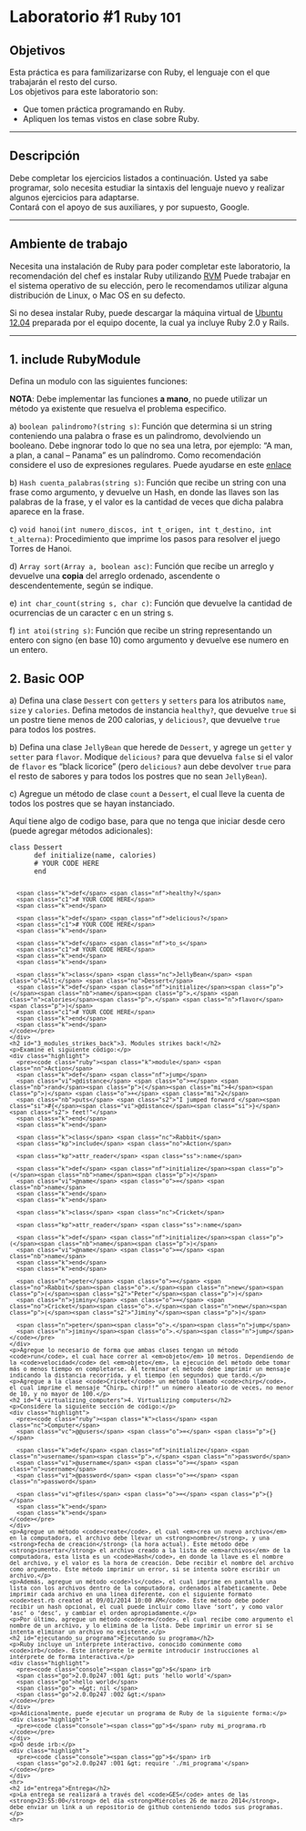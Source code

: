 <div class="col-xs-12 col-sm-8 col-md-9 col-lg-9">
  <div class="page-header">
    <h1>Laboratorio #1 <small><strong>Ruby 101</strong></small></h1>
  </div>
  <!--<p class="meta">16 Jan 2014</p>-->
  <div class="post">
    <h2 id="objetivos">Objetivos</h2>
    <p>Esta práctica es para familizarizarse con Ruby, el lenguaje con el que trabajarán el resto del curso.<br>Los objetivos para este laboratorio son:</p>
    <ul>
      <li>Que tomen práctica programando en Ruby.</li>
      <li>Apliquen los temas vistos en clase sobre Ruby.</li>
    </ul>
    <hr>
    <h2 id="descripcin">Descripción</h2>
    <p>Debe completar los ejercicios listados a continuación. Usted ya sabe programar, solo necesita estudiar la sintaxis del lenguaje nuevo y realizar algunos ejercicios para adaptarse.<br>Contará con el apoyo de sus auxiliares, y por supuesto, Google.</p>
    <hr>
    <h2 id="ambiente_de_trabajo">Ambiente de trabajo</h2>
    <p>Necesita una instalación de Ruby para poder completar este laboratorio, la recomendación del chef es instalar Ruby utilizando <a href="http://rvm.io">RVM</a> Puede trabajar en el sistema operativo de su elección, pero le recomendamos utilizar alguna distribución de Linux, o Mac OS en su defecto.</p>
    <p>Si no desea instalar Ruby, puede descargar la máquina virtual de <a href="https://www.dropbox.com/s/n3exax2mm81aoi0/ubuntu12.04.ova">Ubuntu 12.04</a> preparada por el equipo docente, la cual ya incluye Ruby 2.0 y Rails.</p>
    <hr>
    <h2 id="1_include_rubymodule">1. include RubyModule</h2>
    <p>Defina un modulo con las siguientes funciones:</p>
    <p><strong>NOTA</strong>: Debe implementar las funciones <strong>a mano</strong>, no puede utilizar un método ya existente que resuelva el problema especifico.</p>
    <p>a) <code>boolean palindromo?(string s)</code>: Función que determina si un string conteniendo una palabra o frase es un palindromo, devolviendo un booleano. Debe ingnorar todo lo que no sea una letra, por ejemplo: “A man, a plan, a canal – Panama” es un palíndromo. Como recomendación considere el uso de expresiones regulares. Puede ayudarse en este <a href="http://rubular.com">enlace</a></p>
    <p>b) <code>Hash cuenta_palabras(string s)</code>: Función que recibe un string con una frase como argumento, y devuelve un Hash, en donde las llaves son las palabras de la frase, y el valor es la cantidad de veces que dicha palabra aparece en la frase.</p>
    <p>c) <code>void hanoi(int numero_discos, int t_origen, int t_destino, int t_alterna)</code>: Procedimiento que imprime los pasos para resolver el juego Torres de Hanoi.</p>
    <p>d) <code>Array sort(Array a, boolean asc)</code>: Función que recibe un arreglo y devuelve una <strong>copia</strong> del arreglo ordenado, ascendente o descendentemente, según se indique.</p>
    <p>e) <code>int char_count(string s, char c)</code>: Función que devuelve la cantidad de ocurrencias de un caracter c en un string s.</p>
    <p>f) <code>int atoi(string s)</code>: Función que recibe un string representando un entero con signo (en base 10) como argumento y devuelve ese numero en un entero.</p>
    <h2 id="2_basic_oop">2. Basic OOP</h2>
    <p>a) Defina una clase <code>Dessert</code> con <code>getters</code> y <code>setters</code> para los atributos <code>name</code>, <code>size</code> y <code>calories</code>. Defina metodos de instancia <code>healthy?</code>, que devuelve <code>true</code> si un postre tiene menos de 200 calorias, y <code>delicious?</code>, que devuelve <code>true</code> para todos los postres.</p>
    <p>b) Defina una clase <code>JellyBean</code> que herede de <code>Dessert</code>, y agrege un <code>getter</code> y <code>setter</code> para <code>flavor</code>. Modique <code>delicious?</code> para que devuelva <code>false</code> si el valor de <code>flavor</code> es “black licorice” (pero <code>delicious?</code> aun debe devolver <code>true</code> para el resto de sabores y para todos los postres que no sean <code>JellyBean</code>).</p>
    <p>c) Agregue un método de clase <code>count</code> a <code>Dessert</code>, el cual lleve la cuenta de todos los postres que se hayan instanciado.</p>
    <p>Aquí tiene algo de codigo base, para que no tenga que iniciar desde cero (puede agregar métodos adicionales):</p>
    <div class="highlight">
      <pre><code class="ruby"><span class="k">class</span> <span class="nc">Dessert</span>
      <span class="k">def</span> <span class="nf">initialize</span><span class="p">(</span><span class="nb">name</span><span class="p">,</span> <span class="n">calories</span><span class="p">)</span>
      <span class="c1"># YOUR CODE HERE</span>
      <span class="k">end</span>
      
      <span class="k">def</span> <span class="nf">healthy?</span>
      <span class="c1"># YOUR CODE HERE</span>
      <span class="k">end</span>
      
      <span class="k">def</span> <span class="nf">delicious?</span>
      <span class="c1"># YOUR CODE HERE</span>
      <span class="k">end</span>
      
      <span class="k">def</span> <span class="nf">to_s</span>
      <span class="c1"># YOUR CODE HERE</span>
      <span class="k">end</span>
      <span class="k">end</span>

      <span class="k">class</span> <span class="nc">JellyBean</span> <span class="o">&lt;</span> <span class="no">Dessert</span>
      <span class="k">def</span> <span class="nf">initialize</span><span class="p">(</span><span class="nb">name</span><span class="p">,</span> <span class="n">calories</span><span class="p">,</span> <span class="n">flavor</span><span class="p">)</span>
      <span class="c1"># YOUR CODE HERE</span>
      <span class="k">end</span>
      <span class="k">end</span>
    </code></pre>
    </div>
    <h2 id="3_modules_strikes_back">3. Modules strikes back!</h2>
    <p>Examine el siguiente código:</p>
    <div class="highlight">
      <pre><code class="ruby"><span class="k">module</span> <span class="nn">Action</span>
      <span class="k">def</span> <span class="nf">jump</span>
      <span class="vi">@distance</span> <span class="o">=</span> <span class="nb">rand</span><span class="p">(</span><span class="mi">4</span><span class="p">)</span> <span class="o">+</span> <span class="mi">2</span>
      <span class="nb">puts</span> <span class="s2">"I jumped forward </span><span class="si">#{</span><span class="vi">@distance</span><span class="si">}</span><span class="s2"> feet!"</span>
      <span class="k">end</span>
      <span class="k">end</span>

      <span class="k">class</span> <span class="nc">Rabbit</span>
      <span class="kp">include</span> <span class="no">Action</span>
      
      <span class="kp">attr_reader</span> <span class="ss">:name</span>
      
      <span class="k">def</span> <span class="nf">initialize</span><span class="p">(</span><span class="nb">name</span><span class="p">)</span>
      <span class="vi">@name</span> <span class="o">=</span> <span class="nb">name</span>
      <span class="k">end</span>
      <span class="k">end</span>

      <span class="k">class</span> <span class="nc">Cricket</span>
      
      <span class="kp">attr_reader</span> <span class="ss">:name</span>
      
      <span class="k">def</span> <span class="nf">initialize</span><span class="p">(</span><span class="nb">name</span><span class="p">)</span>
      <span class="vi">@name</span> <span class="o">=</span> <span class="nb">name</span>
      <span class="k">end</span>
      <span class="k">end</span>

      <span class="n">peter</span> <span class="o">=</span> <span class="no">Rabbit</span><span class="o">.</span><span class="n">new</span><span class="p">(</span><span class="s2">"Peter"</span><span class="p">)</span>
      <span class="n">jiminy</span> <span class="o">=</span> <span class="no">Cricket</span><span class="o">.</span><span class="n">new</span><span class="p">(</span><span class="s2">"Jiminy"</span><span class="p">)</span>

      <span class="n">peter</span><span class="o">.</span><span class="n">jump</span>
      <span class="n">jiminy</span><span class="o">.</span><span class="n">jump</span>
    </code></pre>
    </div>
    <p>Agregue lo necesario de forma que ambas clases tengan un método <code>run</code>, el cual hace correr al <em>objeto</em> 10 metros. Dependiendo de la <code>velocidad</code> del <em>objeto</em>, la ejecución del método debe tomar más o menos tiempo en completarse. Al terminar el método debe imprimir un mensaje indicando la distancia recorrida, y el tiempo (en segundos) que tardó.</p>
    <p>Agregue a la clase <code>Cricket</code> un método llamado <code>chirp</code>, el cual imprime el mensaje “Chirp… chirp!!” un número aleatorio de veces, no menor de 10, y no mayor de 100.</p>
    <h2 id="4_virtualizing_computers">4. Virtualizing computers</h2>
    <p>Considere la siguiente sección de código:</p>
    <div class="highlight">
      <pre><code class="ruby"><span class="k">class</span> <span class="nc">Computer</span>
      <span class="vc">@@users</span> <span class="o">=</span> <span class="p">{}</span>
      
      <span class="k">def</span> <span class="nf">initialize</span> <span class="n">username</span><span class="p">,</span> <span class="n">password</span>
      <span class="vi">@username</span> <span class="o">=</span> <span class="n">username</span>
      <span class="vi">@password</span> <span class="o">=</span> <span class="n">password</span>
      
      <span class="vi">@files</span> <span class="o">=</span> <span class="p">{}</span>
      <span class="k">end</span>
      <span class="k">end</span>
    </code></pre>
    </div>
    <p>Agregue un método <code>create</code>, el cual <em>crea un nuevo archivo</em> en la computadora, el archivo debe llevar un <strong>nombre</strong>, y una <strong>fecha de creación</strong> (la hora actual). Este método debe <strong>insertar</strong> el archivo creado a la lista de <em>archivos</em> de la computadora, esta lista es un <code>Hash</code>, en donde la llave es el nombre del archivo, y el valor es la hora de creación. Debe recibir el nombre del archivo como argumento. Este método imprimir un error, si se intenta sobre escribir un archivo.</p>
    <p>Además, agregue un método <code>ls</code>, el cual imprime en pantalla una lista con los archivos dentro de la computadora, ordenados alfabéticamente. Debe imprimir cada archivo en una línea diferente, con el siguiente formato <code>test.rb created at 09/01/2014 10:00 AM</code>. Este método debe poder recibir un hash opcional, el cual puede incluir como llave ‘sort’, y como valor ‘asc’ o ‘desc’, y cambiar el orden apropiadamente.</p>
    <p>Por último, agregue un método <code>rm</code>, el cual recibe como argumento el nombre de un archivo, y lo elimina de la lista. Debe imprimir un error si se intenta eliminar un archivo no existente.</p>
    <h2 id="ejecutando_su_programa">Ejecutando su programa</h2>
    <p>Ruby incluye un intérprete interactivo, conocido comúnmente como <code>irb</code>. Este intérprete le permite introducir instrucciones al intérprete de forma interactiva.</p>
    <div class="highlight">
      <pre><code class="console"><span class="gp">$</span> irb
      <span class="go">2.0.0p247 :001 &gt; puts 'hello world'</span>
      <span class="go">hello world</span>
      <span class="go"> =&gt; nil </span>
      <span class="go">2.0.0p247 :002 &gt;</span>
    </code></pre>
    </div>
    <p>Adicionalmente, puede ejecutar un programa de Ruby de la siguiente forma:</p>
    <div class="highlight">
      <pre><code class="console"><span class="gp">$</span> ruby mi_programa.rb
    </code></pre>
    </div>
    <p>Ó desde irb:</p>
    <div class="highlight">
      <pre><code class="console"><span class="gp">$</span> irb
      <span class="go">2.0.0p247 :001 &gt; require './mi_programa'</span>
    </code></pre>
    </div>
    <hr>
    <h2 id="entrega">Entrega</h2>
    <p>La entrega se realizará a través del <code>GES</code> antes de las <strong>23:55:00</strong> del día <strong>Miércoles 26 de marzo 2014</strong>, debe enviar un link a un repositorio de github conteniendo todos sus programas.</p>
    <hr>
  </div>
</div>
